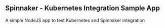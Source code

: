Spinnaker - Kubernetes Integration Sample App
----------------------------------------------
A simple NodeJS app to test Kubernetes and Spinnaker integration